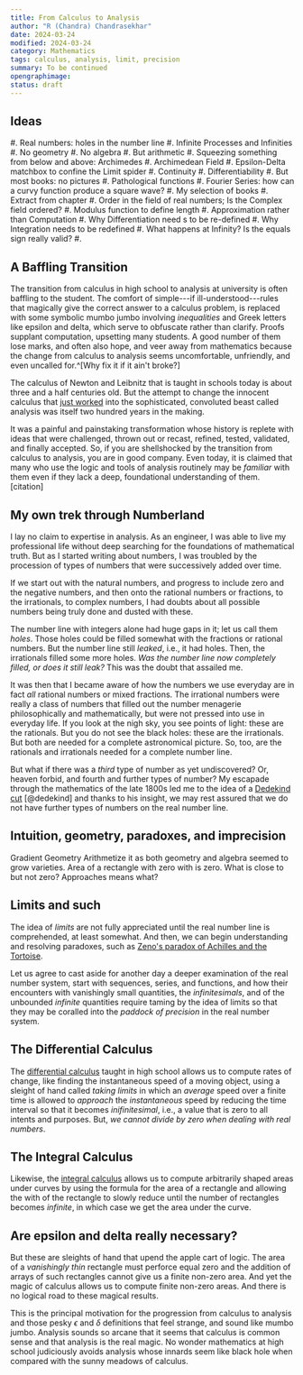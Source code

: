 ```yaml
---
title: From Calculus to Analysis
author: "R (Chandra) Chandrasekhar"
date: 2024-03-24
modified: 2024-03-24
category: Mathematics
tags: calculus, analysis, limit, precision
summary: To be continued
opengraphimage:
status: draft
---
```


## Ideas

#.  Real numbers: holes in the number line
#.  Infinite Processes and Infinities
#.  No geometry
#.  No algebra
#.  But arithmetic
#.  Squeezing something from below and above: Archimedes
#.  Archimedean Field
#.  Epsilon-Delta matchbox to confine the Limit spider
#.  Continuity
#.  Differentiability
#.  But most books: no pictures
#.  Pathological functions
#.  Fourier Series: how can a curvy function produce a square wave?
#.  My selection of books
#.  Extract from chapter
#.  Order in the field of real numbers; Is the Complex field ordered?
#.  Modulus function to define length
#.  Approximation rather than Computation
#.  Why Differentiation need s to be re-defined
#.  Why Integration needs to be redefined
#.  What happens at Infinity? Is the equals sign really valid?
#.


## A Baffling Transition

The transition from calculus in high school to analysis at university is often baffling to the student. The comfort of simple---if ill-understood---rules that magically give the correct answer to a calculus problem, is replaced with some symbolic mumbo jumbo involving _inequalities_ and Greek letters like epsilon and delta, which serve to obfuscate rather than clarify. Proofs supplant computation, upsetting many students. A good number of them lose marks, and often also hope, and veer away from mathematics because the change from calculus to analysis seems uncomfortable, unfriendly, and even uncalled for.^[Why fix it if it ain't broke?]

The calculus of Newton and Leibnitz that is taught in schools today is about three and a half centuries old. But the attempt to change the innocent calculus that [just worked]() into the sophisticated, convoluted beast called analysis was itself two hundred years in the making.

It was a painful and painstaking transformation whose history is replete with ideas that were challenged, thrown out or recast, refined, tested, validated, and finally accepted. So, if you are shellshocked by the transition from calculus to analysis, you are in good company. Even today, it is claimed that many who use the logic and tools of analysis routinely may be _familiar_ with them even if they lack a deep, foundational understanding of them. [citation]

## My own trek through Numberland

I lay no claim to expertise in analysis. As an engineer, I was able to live my professional life without deep searching for the foundations of mathematical truth. But as I started writing about numbers, I was troubled by the procession of types of numbers that were successively added over time.

If we start out with the natural numbers, and progress to include zero and the negative numbers, and then onto the rational numbers or fractions, to the irrationals, to complex numbers, I had doubts about all possible numbers being truly done and dusted with these.

The number line with integers alone had huge gaps in it; let us call them _holes_. Those holes could be filled somewhat with the fractions or rational numbers. But the number line still _leaked_, i.e., it had holes. Then, the irrationals filled some more holes. _Was the number line now completely filled, or does it still leak?_ This was the doubt that assailed me.

It was then that I became aware of how the numbers we use everyday are in fact _all_ rational numbers or mixed fractions. The irrational numbers were really a class of numbers that filled out the number menagerie philosophically and mathematically, but were not pressed into use in everyday life. If you look at the nigh sky, you see points of light: these are the rationals. But you do not see the black holes: these are the irrationals. But both are needed for a complete astronomical picture. So, too, are the rationals and irrationals needed for a complete number line.

But what if there was a _third_ type of number as yet undiscovered? Or, heaven forbid, and fourth and further types of number? My escapade through the mathematics of the late 1800s led me to the idea of a [Dedekind cut](https://en.wikipedia.org/wiki/Dedekind_cut) [@dedekind] and thanks to his insight, we may rest assured that we do not have further types of numbers on the real number line.

## Intuition, geometry, paradoxes, and imprecision

Gradient Geometry Arithmetize it as both geometry and algebra seemed to grow varieties. Area of a rectangle with zero with is zero. What is close to but not zero? Approaches means what?

## Limits and such

The idea of _limits_ are not fully appreciated until the real number line is comprehended, at least somewhat. And then, we can begin understanding and resolving paradoxes, such as [Zeno's paradox of Achilles and the Tortoise](https://en.wikipedia.org/wiki/Zeno's_paradoxes).

Let us agree to cast aside for another day a deeper examination of the real number system, start with sequences, series, and functions, and how their encounters with vanishingly small quantities, the _infinitesimals_, and of the unbounded _infinite_ quantities require taming by the idea of limits so that they may be coralled into the _paddock of precision_ in the real number system.

## The Differential Calculus

The [differential calculus]() taught in high school allows us to compute rates of change, like finding the instantaneous speed of a moving object, using a sleight of hand called _taking limits_ in which an _average_ speed over a finite time is allowed to _approach_ the _instantaneous_ speed by reducing the time interval so that it becomes _inifinitesimal_, i.e., a value that is zero to all intents and purposes. But, _we cannot divide by zero when dealing with real numbers_.

<!--Figure here.-->

## The Integral Calculus

Likewise, the [integral calculus]() allows us to compute arbitrarily shaped areas under curves by using the formula for the area of a rectangle and allowing the with of the rectangle to slowly reduce until the number of rectangles becomes _infinite_, in which case we get the area under the curve.

<!--Figure here.-->

## Are epsilon and delta really necessary?

But these are sleights of hand that upend the apple cart of logic. The area of a _vanishingly thin_ rectangle must perforce equal zero and the addition of arrays of such rectangles cannot give us a finite non-zero area. And yet the magic of calculus allows us to compute finite non-zero areas. And there is no logical road to these magical results.

This is the principal motivation for the progression from calculus to analysis and those pesky $\epsilon$ and $\delta$ definitions that feel strange, and sound like mumbo jumbo. Analysis sounds so arcane that it seems that calculus is common sense and that analysis is the real magic. No wonder mathematics at high school judiciously avoids analysis whose innards seem like black hole when compared with the sunny meadows of calculus.

<!--What is a limit?

Why is it important?

How does one find a limit?

Is a limit unique?

How does intuition fail with limits

What happens with six/x at x = 0?

What happens at point-discontinuities?

If a function is re-defined as sinx/x = 5 at x = 0, what happens to the limit? To continuity?

Why do we start with epsilon rather than delta when defining a limit rigorously?

What is a limit in Calculus?

What is a limit in Analysis?

Why did it take 200 years from the time of Leibnitz to the time of Weierstrass to formalize a limit rigorously, i.e., Calculus to Analysis?

What are some examples of pathological functions and their limits?

Critique of texts on limits: no pictures; Moarsh is an exception

"From Calculus to Analysis" books seldom live up to the promise of their titles

Start with sequences so that why epsilon before delta becomes clear: Hight's book.

 "When the successively attributed values of the same variable indefinitely approach a fixed value, so that finally they differ from it by as little as desired, the last is called the limit of all the others."9 Cauchy in Grabiner.


"For those ultimate ratios with which quantities vanish are not truly the ratios of ultimate quantities, but limits toward which the ratios of quantities decreasing without limit do always converge." Newton in Grabiner.
"approach nearer than by any given difference, but never go beyond, nor in effect attain to, till the quantities are diminished in infinitum."16

analysis is
based on uncountable sets and the struggle to understand this fact: Stillwell The Real Numbers
